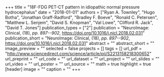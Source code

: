 +++
title = "18F-FDG PET-CT pattern in idiopathic normal pressure hydrocephalus"
date = "2018-01-01"
authors = ["Ryan A. Townley", "Hugo Botha", "Jonathan Graff-Radford", "Bradley F. Boeve", "Ronald C. Petersen", "Matthew L. Senjem", "David S. Knopman", "Val Lowe", "Clifford R. Jack", "David T. Jones"]
publication_types = ["2"]
publication = "NeuroImage: Clinical, (18), _pp. 897--902_, https://doi.org/10.1016/j.nicl.2018.02.031"
publication_short = "NeuroImage: Clinical, (18), _pp. 897--902_, https://doi.org/10.1016/j.nicl.2018.02.031"
abstract = ""
abstract_short = ""
image_preview = ""
selected = false
projects = []
tags = []
url_pdf = "http://www.sciencedirect.com/science/article/pii/S2213158218300652"
url_preprint = ""
url_code = ""
url_dataset = ""
url_project = ""
url_slides = ""
url_video = ""
url_poster = ""
url_source = ""
math = true
highlight = true
[header]
image = ""
caption = ""
+++
